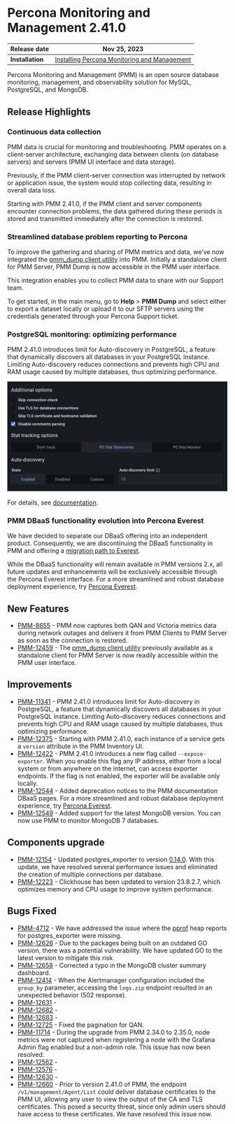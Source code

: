 
# Percona Monitoring and Management 2.41.0


| **Release date** | Nov 25, 2023                                                                                    |
| ----------------- | ----------------------------------------------------------------------------------------------- |
| **Installation** | [Installing Percona Monitoring and Management](https://www.percona.com/software/pmm/quickstart) |

Percona Monitoring and Management (PMM) is an open source database monitoring, management, and observability solution for MySQL, PostgreSQL, and MongoDB.

<!---

!!! caution alert alert-warning "Important/Caution"
    Crucial points that need emphasis:

    - Important: A significant point that deserves emphasis.
    - Caution: Used to mean 'Continue with care'.

--->

## Release Highlights

### Continuous data collection

PMM data is crucial for monitoring and troubleshooting. PMM operates on a client-server architecture, exchanging data between clients (on database servers) and servers (PMM UI interface and data storage). 

Previously, if the PMM client-server connection was interrupted by network or application issue, the system would stop collecting data, resulting in overall data loss.

Starting with PMM 2.41.0, if the PMM client and server components encounter connection problems, the data gathered during these periods is stored and transmitted immediately after the connection is restored.

### Streamlined database problem reporting to Percona

To improve the gathering and sharing of PMM metrics and data, we’ve now integrated the [pmm_dump client utility](https://docs.percona.com/pmm-dump-documentation/index.html) into PMM. Initially a standalone client for PMM Server, PMM Dump is now accessible in the PMM user interface.

This integration enables you to collect PMM data to share with our Support team.

To get started, in the main menu, go to **Help** > **PMM Dump** and select either to export a dataset locally or upload it to our SFTP servers using the credentials generated through your Percona Support ticket.

### PostgreSQL monitoring: optimizing performance

PMM 2.41.0 introduces limit for Auto-discovery in PostgreSQL, a feature that dynamically discovers all databases in your PostgreSQL instance. Limiting Auto-discovery reduces connections and prevents high CPU and RAM usage caused by multiple databases, thus optimizing performance.

![!](../_images/PMM_Add_Instance_PostgreSQL_autodiscovery_enabled.png)

For details, see [documentation](https://docs.percona.com/percona-monitoring-and-management/setting-up/client/postgresql.html#auto-discovery-limit).

### PMM DBaaS functionality evolution into Percona Everest

We have decided to separate our DBaaS offering into an independent product. Consequently, we are discontinuing the DBaaS functionality in PMM and offering a [migration path to Everest](http://per.co.na/pmm-to-everest-guide).

While the DBaaS functionality will remain available in PMM versions 2.x, all future updates and enhancements will be exclusively accessible through the Percona Everest interface.
For a more streamlined and robust database deployment experience, try [Percona Everest](http://per.co.na/pmm-to-everest).

## New Features

- [PMM-8655](https://jira.percona.com/browse/PMM-8655) - PMM now captures both QAN and Victoria metrics data during network outages and delivers it from PMM Clients to PMM Server as soon as the connection is restored.
- [PMM-12459](https://jira.percona.com/browse/PMM-12459) - The [pmm_dump client utility](https://docs.percona.com/pmm-dump-documentation/index.html) previously available as a standalone client for PMM Server is now readily accessible within the PMM user interface.

## Improvements

- [PMM-11341](https://jira.percona.com/browse/PMM-11341) - PMM 2.41.0 introduces limit for Auto-discovery in PostgreSQL, a feature that dynamically discovers all databases in your PostgreSQL instance. Limiting Auto-discovery reduces connections and prevents high CPU and RAM usage caused by multiple databases, thus optimizing performance.
- [PMM-12375](https://jira.percona.com/browse/PMM-12375) - Starting with PMM 2.41.0, each instance of a service gets a `version` attribute in the PMM Inventory UI.
- [PMM-12422](https://jira.percona.com/browse/PMM-12422) - PMM 2.41.0 introduces a new flag called `--expose-exporter`. When you enable this flag any IP address, either from a local system or from anywhere on the internet, can access exporter endpoints. If the flag is not enabled, the exporter will be available only locally.
- [PMM-12544](https://jira.percona.com/browse/PMM-12544) - Added deprecation notices to the PMM documentation DBaaS pages. For a more streamlined and robust database deployment experience, try [Percona Everest](http://per.co.na/pmm-to-everest).
- [PMM-12549](https://jira.percona.com/browse/PMM-12549) - Added support for the latest MongoDB version. You can now use PMM to monitor MongoDB 7 databases.


## Components upgrade

- [PMM-12154](https://jira.percona.com/browse/PMM-12154) - Updated postgres_exporter to version [0.14.0](https://github.com/prometheus-community/postgres_exporter/releases). With this update, we have resolved several performance issues and eliminated the creation of multiple connections per database.
- [PMM-12223](https://jira.percona.com/browse/PMM-12223) - Clickhouse has been updated to version 23.8.2.7, which optimizes memory and CPU usage to improve system performance.


## Bugs Fixed

- [PMM-4712](https://jira.percona.com/browse/PMM-4712) - We have addressed the issue where the [pprof](https://github.com/google/pprof) heap reports for postgres_exporter were missing. 
- [PMM-12626](https://jira.percona.com/browse/PMM-12626) - Due to the packages being built on an outdated GO version, there was a potential vulnerability. We have updated GO to the latest version to mitigate this risk.
- [PMM-12658](https://jira.percona.com/browse/PMM-12658) - Corrected a typo in the MongoDB cluster summary dashboard.
- [PMM-12414](https://jira.percona.com/browse/PMM-12414) - When the Alertmanager configuration included the `group_by` parameter, accessing the `logs.zip` endpoint resulted in an unexpected behavior (502 response).
- [PMM-12631](https://jira.percona.com/browse/PMM-12631) - 
- [PMM-12682](https://jira.percona.com/browse/PMM-12682) - 
- [PMM-12683](https://jira.percona.com/browse/PMM-12683) - 
- [PMM-12725](https://jira.percona.com/browse/PMM-12725) - Fixed the pagination for QAN.
- [PMM-11714](https://jira.percona.com/browse/PMM-11714) - During the upgrade from PMM 2.34.0 to 2.35.0, node metrics were not captured when registering a node with the Grafana Admin flag enabled but a non-admin role. This issue has now been resolved.
- [PMM-12562](https://jira.percona.com/browse/PMM-12562) - 
- [PMM-12576](https://jira.percona.com/browse/PMM-12576) - 
- [PMM-12630](https://jira.percona.com/browse/PMM-12630) - 
- [PMM-12660](https://jira.percona.com/browse/PMM-12660) - Prior to version 2.41.0 of PMM, the endpoint `/v1/management/Agent/List` could deliver database certificates to the PMM UI, allowing any user to view the output of the CA and TLS certificates. This posed a security threat, since only admin users should have access to these certificates. We have resolved this issue now.






